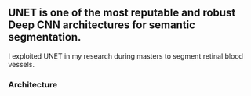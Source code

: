 ## UNET is one of the most reputable and robust Deep CNN architectures for semantic segmentation.

I exploited UNET in my research during masters to segment retinal blood vessels.

### Architecture
